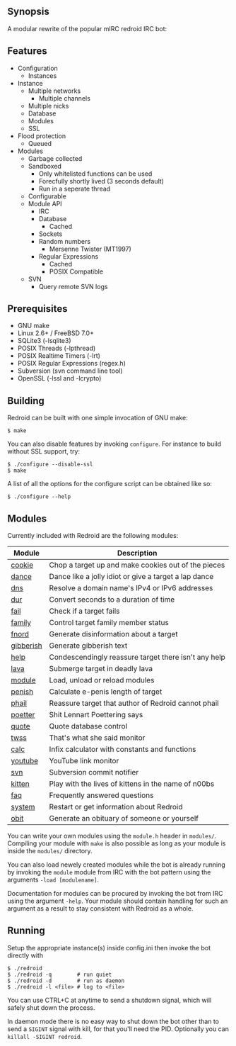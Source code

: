 Synopsis
--------
A modular rewrite of the popular mIRC redroid IRC bot:

Features
--------
 * Configuration
     * Instances
 * Instance
     * Multiple networks
        * Multiple channels
     * Multiple nicks
     * Database
     * Modules
     * SSL
 * Flood protection
     * Queued
 * Modules
     * Garbage collected
     * Sandboxed
        * Only whitelisted functions can be used
        * Forecfully shortly lived (3 seconds default)
        * Run in a seperate thread
     * Configurable
     * Module API
         * IRC
         * Database
            * Cached
         * Sockets
         * Random numbers
            * Mersenne Twister (MT1997)
         * Regular Expressions
            * Cached
            * POSIX Compatible
     * SVN
         * Query remote SVN logs

Prerequisites
-------------
 * GNU make
 * Linux 2.6+ / FreeBSD 7.0+
 * SQLite3 (-lsqlite3)
 * POSIX Threads (-lpthread)
 * POSIX Realtime Timers (-lrt)
 * POSIX Regular Expressions (regex.h)
 * Subversion (svn command line tool)
 * OpenSSL (-lssl and -lcrypto)

Building
--------
Redroid can be built with one simple invocation of GNU make:

    $ make

You can also disable features by invoking `configure`. For instance to
build without SSL support, try:

    $ ./configure --disable-ssl
    $ make

A list of all the options for the configure script can be obtained
like so:

    $ ./configure --help

Modules
-------
Currently included with Redroid are the following modules:

| Module                                                                    | Description                                           |
| ------------------------------------------------------------------------- | ----------------------------------------------------- |
| [cookie](https://github.com/graphitemaster/redroid/wiki/mod_cookie)       | Chop a target up and make cookies out of the pieces   |
| [dance](https://github.com/graphitemaster/redroid/wiki/mod_dance)         | Dance like a jolly idiot or give a target a lap dance |
| [dns](https://github.com/graphitemaster/redroid/wiki/mod_dns)             | Resolve a domain name's IPv4 or IPv6 addresses        |
| [dur](https://github.com/graphitemaster/redroid/wiki/mod_dur)             | Convert seconds to a duration of time                 |
| [fail](https://github.com/graphitemaster/redroid/wiki/mod_fail)           | Check if a target fails                               |
| [family](https://github.com/graphitemaster/redroid/wiki/mod_family)       | Control target family member status                   |
| [fnord](https://github.com/graphitemaster/redroid/wiki/mod_fnord)         | Generate disinformation about a target                |
| [gibberish](https://github.com/graphitemaster/redroid/wiki/mod_gibberish) | Generate gibberish text                               |
| [help](https://github.com/graphitemaster/redroid/wiki/mod_help)           | Condescendingly reassure target there isn't any help  |
| [lava](https://github.com/graphitemaster/redroid/wiki/mod_lava)           | Submerge target in deadly lava                        |
| [module](https://github.com/graphitemaster/redroid/wiki/mod_module)       | Load, unload or reload modules                        |
| [penish](https://github.com/graphitemaster/redroid/wiki/mod_penish)       | Calculate e-penis length of target                    |
| [phail](https://github.com/graphitemaster/redroid/wiki/mod_phail)         | Reassure target that author of Redroid cannot phail   |
| [poetter](https://github.com/graphitemaster/redroid/wiki/mod_poetter)     | Shit Lennart Poettering says                          |
| [quote](https://github.com/graphitemaster/redroid/wiki/mod_quote)         | Quote database control                                |
| [twss](https://github.com/graphitemaster/redroid/wiki/mod_twss)           | That's what she said monitor                          |
| [calc](https://github.com/graphitemaster/redroid/wiki/mod_calc)           | Infix calculator with constants and functions         |
| [youtube](https://github.com/graphitemaster/redroid/wiki/mod_youtube)     | YouTube link monitor                                  |
| [svn](https://github.com/graphitemaster/redroid/wiki/mod_svn)             | Subversion commit notifier                            |
| [kitten](https://github.com/graphitemaster/redroid/wiki/mod_kitten)       | Play with the lives of kittens in the name of n00bs   |
| [faq](https://github.com/graphitemaster/redroid/wiki/mod_faq)             | Frequently answered questions                         |
| [system](https://github.com/graphitemaster/redroid/wiki/mod_system)       | Restart or get information about Redroid              |
| [obit](https://github.com/graphitemaster/redroid/wiki/mod_obit)           | Generate an obituary of someone or yourself           |

You can write your own modules using the `module.h` header in `modules/`.
Compiling your module with `make` is also possible as long as your module
is inside the `modules/` directory.

You can also load newely created modules while the bot is already running
by invoking the `module` module from IRC with the bot pattern using the
arguments `-load [modulename]`.

Documentation for modules can be procured by invoking the bot from IRC
using the argument `-help`. Your module should contain handling for such
an argument as a result to stay consistent with Redroid as a whole.

Running
-------
Setup the appropriate instance(s) inside config.ini then invoke
the bot directly with

    $ ./redroid
    $ ./redroid -q        # run quiet
    $ ./redroid -d        # run as daemon
    $ ./redroid -l <file> # log to <file>

You can use CTRL+C at anytime to send a shutdown signal, which will
safely shut down the process.

In daemon mode there is no easy way to shut down the bot other than
to send a `SIGINT` signal with kill, for that you'll need the PID.
Optionally you can `killall -SIGINT redroid`.
